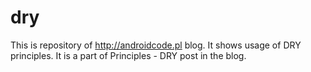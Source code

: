 # dry

This is repository of http://androidcode.pl blog. It shows usage of DRY principles. It is a part of Principles - DRY post in the blog.
